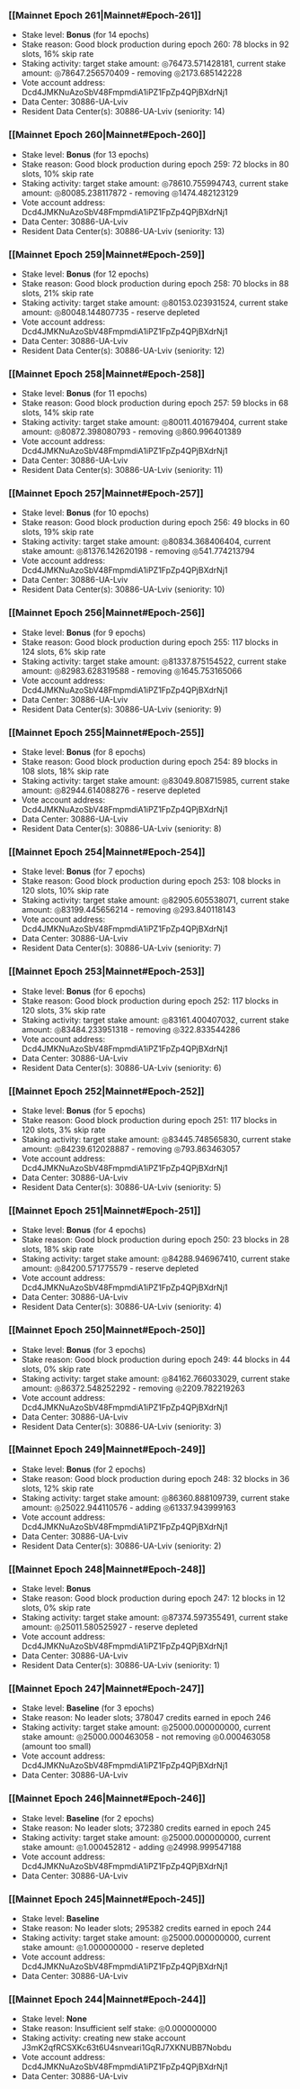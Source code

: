 ### [[Mainnet Epoch 261|Mainnet#Epoch-261]]
* Stake level: **Bonus** (for 14 epochs)
* Stake reason: Good block production during epoch 260: 78 blocks in 92 slots, 16% skip rate
* Staking activity: target stake amount: ◎76473.571428181, current stake amount: ◎78647.256570409 - removing ◎2173.685142228
* Vote account address: Dcd4JMKNuAzoSbV48FmpmdiA1iPZ1FpZp4QPjBXdrNj1
* Data Center: 30886-UA-Lviv
* Resident Data Center(s): 30886-UA-Lviv (seniority: 14)
### [[Mainnet Epoch 260|Mainnet#Epoch-260]]
* Stake level: **Bonus** (for 13 epochs)
* Stake reason: Good block production during epoch 259: 72 blocks in 80 slots, 10% skip rate
* Staking activity: target stake amount: ◎78610.755994743, current stake amount: ◎80085.238117872 - removing ◎1474.482123129
* Vote account address: Dcd4JMKNuAzoSbV48FmpmdiA1iPZ1FpZp4QPjBXdrNj1
* Data Center: 30886-UA-Lviv
* Resident Data Center(s): 30886-UA-Lviv (seniority: 13)
### [[Mainnet Epoch 259|Mainnet#Epoch-259]]
* Stake level: **Bonus** (for 12 epochs)
* Stake reason: Good block production during epoch 258: 70 blocks in 88 slots, 21% skip rate
* Staking activity: target stake amount: ◎80153.023931524, current stake amount: ◎80048.144807735 - reserve depleted
* Vote account address: Dcd4JMKNuAzoSbV48FmpmdiA1iPZ1FpZp4QPjBXdrNj1
* Data Center: 30886-UA-Lviv
* Resident Data Center(s): 30886-UA-Lviv (seniority: 12)
### [[Mainnet Epoch 258|Mainnet#Epoch-258]]
* Stake level: **Bonus** (for 11 epochs)
* Stake reason: Good block production during epoch 257: 59 blocks in 68 slots, 14% skip rate
* Staking activity: target stake amount: ◎80011.401679404, current stake amount: ◎80872.398080793 - removing ◎860.996401389
* Vote account address: Dcd4JMKNuAzoSbV48FmpmdiA1iPZ1FpZp4QPjBXdrNj1
* Data Center: 30886-UA-Lviv
* Resident Data Center(s): 30886-UA-Lviv (seniority: 11)
### [[Mainnet Epoch 257|Mainnet#Epoch-257]]
* Stake level: **Bonus** (for 10 epochs)
* Stake reason: Good block production during epoch 256: 49 blocks in 60 slots, 19% skip rate
* Staking activity: target stake amount: ◎80834.368406404, current stake amount: ◎81376.142620198 - removing ◎541.774213794
* Vote account address: Dcd4JMKNuAzoSbV48FmpmdiA1iPZ1FpZp4QPjBXdrNj1
* Data Center: 30886-UA-Lviv
* Resident Data Center(s): 30886-UA-Lviv (seniority: 10)
### [[Mainnet Epoch 256|Mainnet#Epoch-256]]
* Stake level: **Bonus** (for 9 epochs)
* Stake reason: Good block production during epoch 255: 117 blocks in 124 slots, 6% skip rate
* Staking activity: target stake amount: ◎81337.875154522, current stake amount: ◎82983.628319588 - removing ◎1645.753165066
* Vote account address: Dcd4JMKNuAzoSbV48FmpmdiA1iPZ1FpZp4QPjBXdrNj1
* Data Center: 30886-UA-Lviv
* Resident Data Center(s): 30886-UA-Lviv (seniority: 9)
### [[Mainnet Epoch 255|Mainnet#Epoch-255]]
* Stake level: **Bonus** (for 8 epochs)
* Stake reason: Good block production during epoch 254: 89 blocks in 108 slots, 18% skip rate
* Staking activity: target stake amount: ◎83049.808715985, current stake amount: ◎82944.614088276 - reserve depleted
* Vote account address: Dcd4JMKNuAzoSbV48FmpmdiA1iPZ1FpZp4QPjBXdrNj1
* Data Center: 30886-UA-Lviv
* Resident Data Center(s): 30886-UA-Lviv (seniority: 8)
### [[Mainnet Epoch 254|Mainnet#Epoch-254]]
* Stake level: **Bonus** (for 7 epochs)
* Stake reason: Good block production during epoch 253: 108 blocks in 120 slots, 10% skip rate
* Staking activity: target stake amount: ◎82905.605538071, current stake amount: ◎83199.445656214 - removing ◎293.840118143
* Vote account address: Dcd4JMKNuAzoSbV48FmpmdiA1iPZ1FpZp4QPjBXdrNj1
* Data Center: 30886-UA-Lviv
* Resident Data Center(s): 30886-UA-Lviv (seniority: 7)
### [[Mainnet Epoch 253|Mainnet#Epoch-253]]
* Stake level: **Bonus** (for 6 epochs)
* Stake reason: Good block production during epoch 252: 117 blocks in 120 slots, 3% skip rate
* Staking activity: target stake amount: ◎83161.400407032, current stake amount: ◎83484.233951318 - removing ◎322.833544286
* Vote account address: Dcd4JMKNuAzoSbV48FmpmdiA1iPZ1FpZp4QPjBXdrNj1
* Data Center: 30886-UA-Lviv
* Resident Data Center(s): 30886-UA-Lviv (seniority: 6)
### [[Mainnet Epoch 252|Mainnet#Epoch-252]]
* Stake level: **Bonus** (for 5 epochs)
* Stake reason: Good block production during epoch 251: 117 blocks in 120 slots, 3% skip rate
* Staking activity: target stake amount: ◎83445.748565830, current stake amount: ◎84239.612028887 - removing ◎793.863463057
* Vote account address: Dcd4JMKNuAzoSbV48FmpmdiA1iPZ1FpZp4QPjBXdrNj1
* Data Center: 30886-UA-Lviv
* Resident Data Center(s): 30886-UA-Lviv (seniority: 5)
### [[Mainnet Epoch 251|Mainnet#Epoch-251]]
* Stake level: **Bonus** (for 4 epochs)
* Stake reason: Good block production during epoch 250: 23 blocks in 28 slots, 18% skip rate
* Staking activity: target stake amount: ◎84288.946967410, current stake amount: ◎84200.571775579 - reserve depleted
* Vote account address: Dcd4JMKNuAzoSbV48FmpmdiA1iPZ1FpZp4QPjBXdrNj1
* Data Center: 30886-UA-Lviv
* Resident Data Center(s): 30886-UA-Lviv (seniority: 4)
### [[Mainnet Epoch 250|Mainnet#Epoch-250]]
* Stake level: **Bonus** (for 3 epochs)
* Stake reason: Good block production during epoch 249: 44 blocks in 44 slots, 0% skip rate
* Staking activity: target stake amount: ◎84162.766033029, current stake amount: ◎86372.548252292 - removing ◎2209.782219263
* Vote account address: Dcd4JMKNuAzoSbV48FmpmdiA1iPZ1FpZp4QPjBXdrNj1
* Data Center: 30886-UA-Lviv
* Resident Data Center(s): 30886-UA-Lviv (seniority: 3)
### [[Mainnet Epoch 249|Mainnet#Epoch-249]]
* Stake level: **Bonus** (for 2 epochs)
* Stake reason: Good block production during epoch 248: 32 blocks in 36 slots, 12% skip rate
* Staking activity: target stake amount: ◎86360.888109739, current stake amount: ◎25022.944110576 - adding ◎61337.943999163
* Vote account address: Dcd4JMKNuAzoSbV48FmpmdiA1iPZ1FpZp4QPjBXdrNj1
* Data Center: 30886-UA-Lviv
* Resident Data Center(s): 30886-UA-Lviv (seniority: 2)
### [[Mainnet Epoch 248|Mainnet#Epoch-248]]
* Stake level: **Bonus**
* Stake reason: Good block production during epoch 247: 12 blocks in 12 slots, 0% skip rate
* Staking activity: target stake amount: ◎87374.597355491, current stake amount: ◎25011.580525927 - reserve depleted
* Vote account address: Dcd4JMKNuAzoSbV48FmpmdiA1iPZ1FpZp4QPjBXdrNj1
* Data Center: 30886-UA-Lviv
* Resident Data Center(s): 30886-UA-Lviv (seniority: 1)
### [[Mainnet Epoch 247|Mainnet#Epoch-247]]
* Stake level: **Baseline** (for 3 epochs)
* Stake reason: No leader slots; 378047 credits earned in epoch 246
* Staking activity: target stake amount: ◎25000.000000000, current stake amount: ◎25000.000463058 - not removing ◎0.000463058 (amount too small)
* Vote account address: Dcd4JMKNuAzoSbV48FmpmdiA1iPZ1FpZp4QPjBXdrNj1
* Data Center: 30886-UA-Lviv
### [[Mainnet Epoch 246|Mainnet#Epoch-246]]
* Stake level: **Baseline** (for 2 epochs)
* Stake reason: No leader slots; 372380 credits earned in epoch 245
* Staking activity: target stake amount: ◎25000.000000000, current stake amount: ◎1.000452812 - adding ◎24998.999547188
* Vote account address: Dcd4JMKNuAzoSbV48FmpmdiA1iPZ1FpZp4QPjBXdrNj1
* Data Center: 30886-UA-Lviv
### [[Mainnet Epoch 245|Mainnet#Epoch-245]]
* Stake level: **Baseline**
* Stake reason: No leader slots; 295382 credits earned in epoch 244
* Staking activity: target stake amount: ◎25000.000000000, current stake amount: ◎1.000000000 - reserve depleted
* Vote account address: Dcd4JMKNuAzoSbV48FmpmdiA1iPZ1FpZp4QPjBXdrNj1
* Data Center: 30886-UA-Lviv
### [[Mainnet Epoch 244|Mainnet#Epoch-244]]
* Stake level: **None**
* Stake reason: Insufficient self stake: ◎0.000000000
* Staking activity: creating new stake account J3mK2qfRCSXKc63t6U4snveari1GqRJ7XKNUBB7Nobdu
* Vote account address: Dcd4JMKNuAzoSbV48FmpmdiA1iPZ1FpZp4QPjBXdrNj1
* Data Center: 30886-UA-Lviv